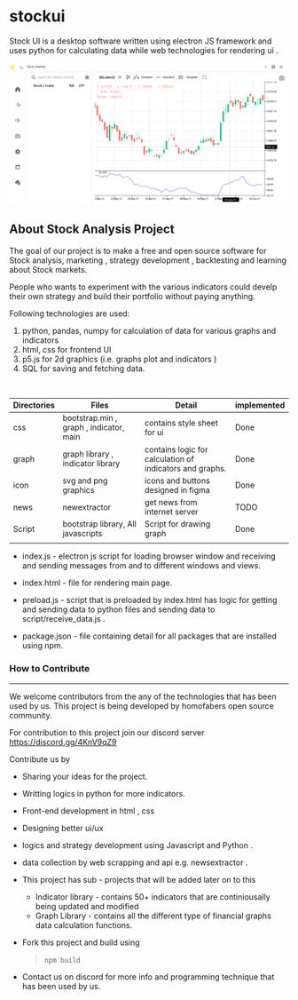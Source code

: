 # stockui
 Stock UI is a desktop software written using electron JS framework and uses python for calculating data while web technologies for rendering ui . 

<img src="icon/ui.png"/>

</br>

## About Stock Analysis Project

The goal of our project is to make a free and open source software for Stock analysis, marketing , strategy development , backtesting and learning about Stock markets.

People who wants to experiment with the various indicators could develp their own strategy and build their portfolio without paying anything.

 Following technologies are used:

 1. python, pandas, numpy for calculation of data for various graphs and indicators
 2. html, css for frontend UI
 3. p5.js for 2d graphics (i.e.  graphs plot and indicators )
 4. SQL for saving and fetching data.


 </br>

 |Directories | Files | Detail | implemented|
 |----------|-------|--------|---|
 |css| bootstrap.min , graph , indicator, main | contains style sheet for ui| Done |
 | graph | graph library , indicator library | contains logic for calculation of indicators and graphs.| Done |
 | icon | svg and png graphics | icons and buttons designed in figma | Done |
 | news | newextractor | get news from internet server | TODO |
 | Script | bootstrap library, All javascripts| Script for drawing graph | Done |
 | |

 * index.js - electron js script for loading browser window and receiving and sending messages from and to different windows and views.

 * index.html - file for rendering main page.

 * preload.js - script that is preloaded by index.html has logic for getting and sending data to python files and sending data to script/receive_data.js .

* package.json - file containing detail for all packages that are installed using npm.

### How to Contribute
___

We welcome contributors from the any of the technologies that has been used by us. This project is being developed by homofabers open source community.

For contribution to this project join our discord server https://discord.gg/4KnV9qZ9

Contribute us by
*  Sharing your ideas for the project.
*  Writting logics in python for more indicators.
* Front-end development in html , css 
* Designing better ui/ux
* logics and strategy development using Javascript and Python .
* data collection by web scrapping and api e.g. newsextractor .
* This project has sub - projects that will be added later on to this 
    * Indicator library - contains 50+ indicators that are continiousally being updated and modified
    * Graph Library - contains all the different type of financial graphs data calculation functions.

* Fork this project and build using
    > `npm build`
* Contact us on discord for more info and  programming technique that has been used by us.
